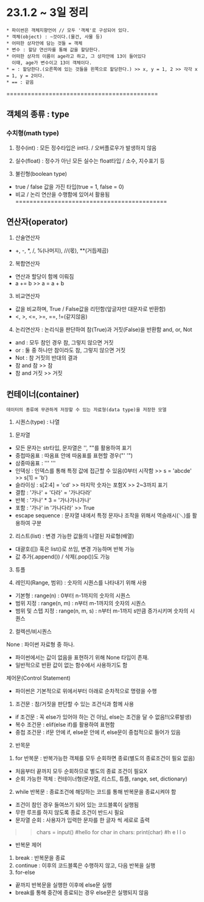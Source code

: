 # 23.1.2 ~ 3일 정리

    * 파이썬은 객체지향언어 // 모두 '객체'로 구성되어 있다.
    * 객체(object) : ~것이다.(물건, 사물 등)
    * 어떠한 상자안에 담는 것들 = 객체
    * 변수 : 할당 연산자를 통해 값을 할당한다.
    * 어떠한 상자의 이름이 age라고 하고, 그 상자안에 13이 들어있다
      이때, age가 변수이고 13이 객체이다.
    * = : 할당한다.(오른쪽에 있는 것들을 왼쪽으로 할당한다.) >> x, y = 1, 2 >> 각각 x = 1, y = 2이다.
    * == : 같음
===========================================
## 객체의 종류 : type
### 수치형(math type)
1. 정수(int) : 모든 정수타입은 int다. / 오버플로우가 발생하지 않음

2. 실수(float) : 정수가 아닌 모든 실수는 float타입 / 소수, 지수표기 등

3. 불린형(boolean type)
- true / false 값을 가진 타입(true = 1, false = 0)
- 비교 / 논리 연산을 수행함에 있어서 활용됨
===========================================
## 연산자(operator)
1. 산술연산자
- +, -, *, /, %(나머지), //(몫), **(거듭제곱)

2. 복합연산자
- 연산과 할당이 함께 이뤄짐
- a += b >> a = a + b

3. 비교연산자
- 값을 비교하며, True / False값을 리턴함(앞글자만 대문자로 반환함)
- <, >, <=, >=, ==, !=(같지않음)

4. 논리연산자 : 논리식을 판단하여 참(True)과 거짓(False)을 반환함
and, or, Not
- and : 모두 참인 경우 참, 그렇지 않으면 거짓
- or : 둘 중 하나만 참이라도 참, 그렇지 않으면 거짓
- Not : 참 거짓의 반대의 결과
- 참 and 참 >> 참
- 참 and 거짓 >> 거짓

## 컨테이너(container)
    데이터의 종류에 무관하게 저장할 수 있는 자료형(data type)을 저장한 모델
1. 시퀀스(type) : 나열
1) 문자열
- 모든 문자는 str타입, 문자열은 '', ""를 활용하여 표기
- 중첩따옴표 : 따옴표 안에 따옴표를 표현할 경우("' '")
- 삼중따옴표 : ''' '''
- 인덱싱 : 인덱스를 통해 특정 값에 접근할 수 있음(0부터 시작함 >> s = 'abcde' >> s[1] = 'b')
- 슬라이싱 : s[2:4] = 'cd' >> 마지막 숫자는 포함X >> 2~3까지 표기
- 결합 : '가나' + '다라' = '가나다라'
- 반복 : '가나' * 3 = '가나가나가나'
- 포함 : '가나' in '가나다라' >> True
- escape sequence : 문자열 내에서 특정 문자나 조작을 위해서 역슬래시(＼)를 활용하여 구분

2) 리스트(list) : 변경 가능한 값들의 나열된 자료형(배열)
- 대괄호([]) 혹은 list()로 쓰임, 변경 가능하며 반복 가능
- 값 추가(.append()) / 삭제(.pop())도 가능

3) 튜플

4) 레인지(Range, 범위) : 숫자의 시퀀스를 나타내기 위해 사용
- 기본형 : range(n) : 0부터 n-1까지의 숫자의 시퀀스
- 범위 지정 : range(n, m) : n부터 m-1까지의 숫자의 시퀀스
- 범위 및 스텝 지정 : range(n, m, s) : n부터 m-1까지 s만큼 증가시키며 숫자의 시퀀스

2. 컬렉션/비시퀀스

None : 파이썬 자료형 중 하나.
- 파이썬에서는 값이 없음을 표현하기 위해 None 타입이 존재.
- 일반적으로 반환 값이 없는 함수에서 사용하기도 함


제어문(Control Statement)
- 파이썬은 기본적으로 위에서부터 아래로 순차적으로 명령을 수행
1. 조건문 : 참/거짓을 판단할 수 있는 조건식과 함께 사용
- if 조건문 : 꼭 else가 있어야 하는 건 아님, else는 조건을 달 수 없음!!(오류발생)
- 복수 조건문 : elif(else if)를 활용하여 표현함
- 중첩 조건문 : if문 안에 if, else문 안에 if, else문이 중첩적으로 들어가 있음
2. 반목문
1) for 반복문 : 반복가능한 객체를 모두 순회하면 종료(별도의 종료조건이 필요 없음)
- 처음부터 끝까지 모두 순회하므로 별도의 종료 조건이 필요X
- 순회 가능한 객체 : 컨테이너형(문자열, 리스트, 튜플, range, set, dictionary)
2) while 반복문 : 종료조건에 해당하는 코드를 통해 반복문을 종료시켜야 함
- 조건이 참인 경우 들여쓰기 되어 있는 코드블록이 실행됨
- 무한 루프를 하지 않도록 종료 조건이 반드시 필요
- 문자열 순회 : 사용자가 입력한 문자를 한 글자 씩 세로로 출력
>> chars = input() #hello
>> for char in chars:
	print(char) #h
		   e
		   l
		   l
		   o

- 반복문 제어
1) break : 반복문을 종료
2) continue : 이후의 코드블록은 수행하지 않고, 다음 반복을 실행
3) for-else
- 끝까지 반복문을 실행한 이후에 else문 실행
- break를 통해 중간에 종료되는 경우 else문은 실행되지 않음